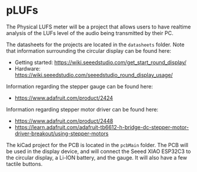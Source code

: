 # pLUFs

The Physical LUFS meter will be a project that allows users to have realtime analysis of the LUFs level of the audio being transmitted by their PC.

The datasheets for the projects are located in the `datasheets` folder. Note that information surrounding the circular display can be found here: 

* Getting started: https://wiki.seeedstudio.com/get_start_round_display/
* Hardware: https://wiki.seeedstudio.com/seeedstudio_round_display_usage/

Information regarding the stepper gauge can be found here:

* https://www.adafruit.com/product/2424 

Information regarding stepper motor driver can be found here:

* https://www.adafruit.com/product/2448 
* https://learn.adafruit.com/adafruit-tb6612-h-bridge-dc-stepper-motor-driver-breakout/using-stepper-motors

The kiCad project for the PCB is located in the `pcbMain` folder. The PCB will be used in the display device, and will connect the Seeed XIAO ESP32C3 to the circular display, a Li-ION battery, and the gauge. It will also have a few tactile buttons.